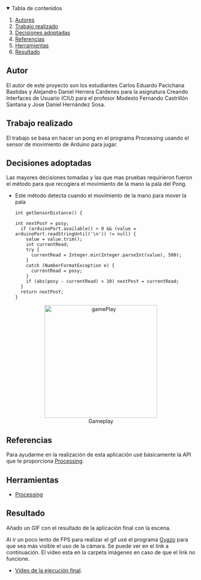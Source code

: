 <!-- TABLE OF CONTENTS -->
<details open="open">
  <summary>Tabla de contenidos</summary>
  <ol>
    <li>
      <a href="#Autor">Autores</a>
    </li>
    <li>
      <a href="#Trabajo realizado">Trabajo realizado</a>
    </li>
    <li><a href="#decisiones-adoptadas">Decisiones adoptadas</a></li>
    <li><a href="#referencias">Referencias</a></li>
    <li><a href="#herramientas">Herramientas</a></li>
    <li><a href="#resultado">Resultado</a></li>
  </ol>
</details>




## Autor

El autor de este proyecto son los estudiantes Carlos Eduardo Pacichana Bastidas y Alejandro Daniel Herrera Cárdenes para la asignatura Creando Interfaces de Usuario (CIU) para el profesor Modesto Fernando Castrillón Santana y Jose Daniel Hernández Sosa. 


## Trabajo realizado

El trabajo se basa en hacer un pong en el programa Processing usando el sensor de movimiento de Arduino para jugar.

## Decisiones adoptadas

Las mayores decisiones tomadas y las que mas pruebas requirieron fueron el método para que recogiera el movimiento de la mano la pala del Pong.

* Este método detecta cuando el movimiento de la mano para mover la pala
  ```
  int getSensorDistance() {
  
  int nextPosY = posy;
    if (arduinoPort.available() > 0 && (value = arduinoPort.readStringUntil('\n')) != null) {
      value = value.trim();
      int currentRead;
      try {
        currentRead = Integer.min(Integer.parseInt(value), 500);
      } 
      catch (NumberFormatException e) {
        currentRead = posy;
      }
      if (abs(posy - currentRead) > 10) nextPosY = currentRead;
    }
    return nextPosY;
  }
 <p align="center"><img src="images/gameplay.png" alt="gamePlay" width="300" height="300"></br>Gameplay</p>
 


## Referencias

Para ayudarme en la realización de esta aplicación usé básicamente la API que te proporciona [Processing](https://www.processing.org/).

## Herramientas

* [Processing](https://www.processing.org/)




## Resultado

Añado un GIF con el resultado de la aplicación final con la escena.

Al ir un poco lento de FPS para realizar el gif usé el programa [Gyazo](https://gyazo.com/) para que sea más visible el uso de la cámara. Se puede ver en el link a continuación. El video esta en la carpeta imágenes en caso de que el link no funcione.
* [Vídeo de la ejecución final](https://gyazo.com/dfedc898a8efe06112855498fca09d0e).
